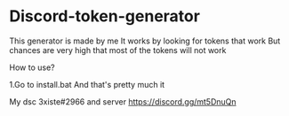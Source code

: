 # Discord-token-generator

This generator is made by me
It works by looking for tokens that work
But chances are very high that most of the tokens will not work

How to use?

1.Go to install.bat
And that's pretty much it

My dsc 3xiste#2966 and server https://discord.gg/mt5DnuQn

